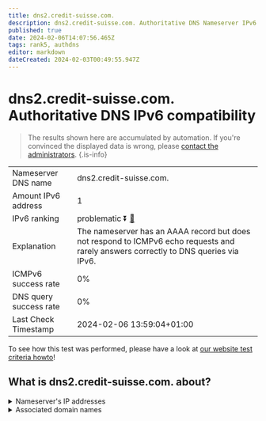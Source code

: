 ```yaml
---
title: dns2.credit-suisse.com.
description: dns2.credit-suisse.com. Authoritative DNS Nameserver IPv6 compatibility
published: true
date: 2024-02-06T14:07:56.465Z
tags: rank5, authdns
editor: markdown
dateCreated: 2024-02-03T00:49:55.947Z
---
```


# dns2.credit-suisse.com. Authoritative DNS IPv6 compatibility

> The results shown here are accumulated by automation. If you're convinced the displayed data is wrong, please [contact the administrators](/howto/chat). 
{.is-info}




|   |   |
| - | - |
| Nameserver DNS name | dns2.credit-suisse.com.
| Amount IPv6 address | 1
| IPv6 ranking | problematic :arrow_double_down: [🔗](/howto/ranking) |
| Explanation | The nameserver has an AAAA record but does not respond to ICMPv6 echo requests and rarely answers correctly to DNS queries via IPv6. |
| ICMPv6 success rate | 0%|
| DNS query success rate | 0% |
| Last Check Timestamp | 2024-02-06 13:59:04+01:00 |

To see how this test was performed, please have a look at [our website test criteria howto](/howto/testcriteria/authdns)!


## What is dns2.credit-suisse.com. about?




<details>
<summary>Nameserver's IP addresses</summary>

2a02:6a0:cffe:41::1:b362

</details>



<details>
<summary>Associated domain names</summary>

www.credit-suisse.com

</details>
